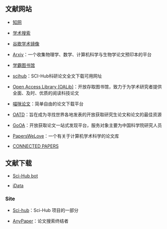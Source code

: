 ## 文献网站

- [知网](https://www.cnki.net/)

- [学术搜索](https://scholar.google.com/)

- [谷歌学术镜像](https://ac.scmor.com/)

- [Arxiv](https://arxiv.org/)：一个收集物理学、数学、计算机科学与生物学论文预印本的平台

- [学霸图书馆](http://www.xuebalib.com/)

- [scihub](http://tool.yovisun.com/scihub/)：SCI-Hub科研论文全文下载可用网址

- [Open Access Library (OALib)](http://www.oalib.com)：开放存取图书馆，致力于为学术研究者提供全面、及时、优质的阅读科技论文

- [喵咪论文](https://lunwen.im/)：简单自由的论文下载平台

- [OATD](https://oatd.org/)：旨在成为寻找世界各地发表的开放获取研究生论文和论文的最佳资源

- [GoOA](http://gooa.las.ac.cn/)：开放获取论文一站式发现平台，服务对象主要为中国科学院研究人员

- [PapersWeLove](https://paperswelove.org/)：一个有关于计算机学术科学的论文库

- [CONNECTED PAPERS](https://www.connectedpapers.com/)

## 文献下载

- [Sci-Hub bot](https://t.me/scihubot)

- [iData](https://www.cn-ki.net/)

### Site

- [Sci-hub](http://libgen.bban.top/)：Sci-Hub 项目的一部分

- [AnyPaper](https://ifish.fun/paper/search)：论文搜索终结者
